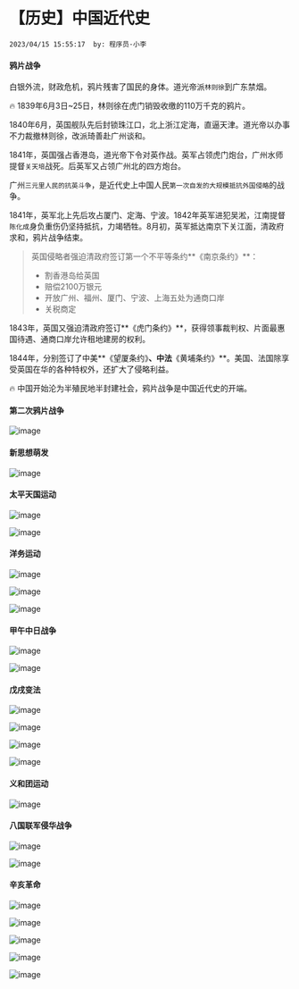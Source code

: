 # 【历史】中国近代史

`2023/04/15 15:55:17  by: 程序员·小李`

#### 鸦片战争

白银外流，财政危机，鸦片残害了国民的身体。道光帝派`林则徐`到广东禁烟。

🔥 1839年6月3日~25日，林则徐在虎门销毁收缴的110万千克的鸦片。

1840年6月，英国舰队先后封锁珠江口，北上浙江定海，直逼天津。道光帝以办事不力裁撤林则徐，改派琦善赴广州谈和。

1841年，英国强占香港岛，道光帝下令对英作战。英军占领虎门炮台，广州水师提督`关天培`战死。后英军又占领广州北的四方炮台。

广州`三元里人民的抗英斗争`，是近代史上中国人民`第一次自发的大规模抵抗外国侵略`的战争。

1841年，英军北上先后攻占厦门、定海、宁波。1842年英军进犯吴淞，江南提督`陈化成`身负重伤仍坚持抵抗，力竭牺牲。8月初，英军抵达南京下关江面，清政府求和，鸦片战争结束。

>英国侵略者强迫清政府签订第一个不平等条约**《南京条约》**：
>* 割香港岛给英国
>* 赔偿2100万银元
>* 开放广州、福州、厦门、宁波、上海五处为通商口岸
>* 关税商定


1843年，英国又强迫清政府签订**《虎门条约》**，获得领事裁判权、片面最惠国待遇、通商口岸允许租地建房的权利。

1844年，分别签订了中美**《望厦条约》**、中法**《黄埔条约》**。美国、法国除享受英国在华的各种特权外，还扩大了侵略利益。

🔥 中国开始沦为半殖民地半封建社会，鸦片战争是中国近代史的开端。



#### 第二次鸦片战争

![image](【历史】中国近代史/091317e2-db4a-44dc-82a0-092264d793ad.png)


#### 新思想萌发

![image](【历史】中国近代史/1689dd6f-1404-46b0-b871-1f1322e0161c.png)


#### 太平天国运动

![image](【历史】中国近代史/c940a87f-d5ab-42e5-b79b-dd670939bbd0.png)

![image](【历史】中国近代史/1e4b0d5c-1f0b-4cab-accb-c7d23b77b176.png)


#### 洋务运动

![image](【历史】中国近代史/2a4bb6f4-bdbd-46a6-9a75-3f3f6d8c78a4.png)

![image](【历史】中国近代史/c06d3508-4835-43b1-b16e-f2a3368e1399.png)

![image](【历史】中国近代史/95606074-762c-45b4-a62b-f82c6c84d47e.png)


#### 甲午中日战争

![image](【历史】中国近代史/8b787c6e-1fcb-4c3d-a28d-a9d05364a899.png)

![image](【历史】中国近代史/09a9f4a5-fe11-4def-8152-39fcbdb03992.png)


#### 戊戌变法

![image](【历史】中国近代史/ccca9f16-a9d0-46c7-8cbc-c0477b11c167.png)

![image](【历史】中国近代史/a85929b2-bce3-4f1d-b568-bf8a0c73e899.png)

![image](【历史】中国近代史/0d7477a7-9cc6-43d0-862c-e0a60baa4a2f.png)

![image](【历史】中国近代史/81186e3b-411f-49ac-a7fb-f0090b6e8eea.png)


#### 义和团运动

![image](【历史】中国近代史/506d2102-b621-4735-9165-06b6fbee67af.png)


#### 八国联军侵华战争

![image](【历史】中国近代史/4c5fa954-7f8b-473a-8761-111bd6edbe6c.png)

![image](【历史】中国近代史/e3c8c2d3-f363-4ecb-8ce3-876b22fc621e.png)


#### 辛亥革命

![image](【历史】中国近代史/cc76b4f0-bc37-4a7c-97b1-cffd84295cc8.png)

![image](【历史】中国近代史/cb447e3e-4d5f-4311-82f1-f34263664f56.png)

![image](【历史】中国近代史/46efb66d-af3f-4b66-84e6-322fc9f4c338.png)

![image](【历史】中国近代史/b8a4c8c2-7917-49cf-9cb9-dc8bd142fc8d.png)

![image](【历史】中国近代史/6f23242d-547c-498c-a875-c1fd90ce9a99.png)